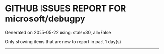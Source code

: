 
# GITHUB ISSUES REPORT FOR microsoft/debugpy


Generated on 2025-05-22 using: stale=30, all=False


Only showing items that are new to report in past 1 day(s)


---




















